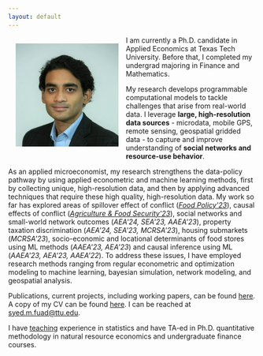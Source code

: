 ```yaml
---
layout: default
---
```

<img style="width=209px;height=209px;float:left;padding:15px;"
src="/images/photo.jpg" alt="" width="209" height="209">

I am currently a Ph.D. candidate in Applied Economics at Texas Tech University. Before that, I completed my undergrad majoring in Finance and Mathematics. 

My research develops programmable computational models to tackle challenges that arise from real-world data. I leverage **large, high-resolution data sources** - microdata, mobile GPS, remote sensing, geospatial gridded data - to capture and improve understanding of **social networks and resource-use behavior**. 

As an applied microeconomist, my research strengthens the data-policy pathway by using applied econometric and machine learning methods, first by collecting unique, high-resolution data, and then by applying advanced techniques that require these high quality, high-resolution data. My work so far has explored areas of spillover effect of conflict (*[Food Policy'23](https://www.sciencedirect.com/science/article/pii/S0306919223000155?via%3Dihub)*), causal  effects of conflict (*[Agriculture & Food Security'23](https://agricultureandfoodsecurity.biomedcentral.com/articles/10.1186/s40066-023-00447-z)*), social networks and small-world network outcomes (*AEA'24, SEA'23, AAEA'23*), property taxation discrimination (*AEA'24, SEA'23, MCRSA'23*), housing submarkets (*MCRSA'23*), socio-economic and locational determinants of food stores using ML methods (*AAEA'23, AEA'23*) and causal inference using ML (*AAEA'23, AEA'23, AAEA'22*). To address these issues, I have employed research methods ranging from regular econometric and optimization modeling to machine learning, bayesian simulation, network modeling, and geospatial analysis. 

Publications, current projects, including working papers, can be found [here](/research/). A copy of my CV can be found [here](/FuadSyed_CV_04152023.pdf). I can be reached at [syed.m.fuad@ttu.edu](mailto:syed.m.fuad@ttu.edu).

I have [teaching](/teaching/) experience in statistics and have TA-ed in Ph.D. quantitative methodology in natural resource economics and undergraduate finance courses. 


<!--- My research output and approaches do not fit into a single category. While focused on centralized themes, I attempt to bridge several fields and methodologies. My empirical style is more like that of an applied economist using rigorous empirical approaches to answer questions that enjoy currency. In general, my research involves rigorous modeling coupled with complex, high-resolution data providing a deep understanding of individual behavior. --->

